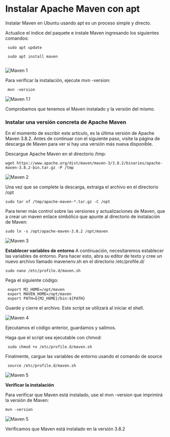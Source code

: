 # Instalar Apache Maven con apt


 Instalar Maven en Ubuntu usando apt es un proceso simple y directo.

 Actualice el índice del paquete e instale Maven ingresando los siguientes comandos:

```
 sudo apt update
```
```
 sudo apt install maven
 
```

 <img src="ImagenesMaven/Maven 1.png" alt="Maven 1">
 
 Para verificar la instalación, ejecute mvn -version:
```
 mvn -version
```
<img src="ImagenesMaven/Maven 1.1.png" alt="Maven 1.1">

Comprobamos que tenemos el Maven instalado y la versión del mismo.  


### Instalar una versión concreta de Apache Maven

 En el momento de escribir este artículo, es la última versión de Apache Maven 3.8.2. Antes de continuar con el siguiente paso, visite la página de descarga de Maven para ver si hay una versión más nueva disponible.


 Descargue Apache Maven en el directorio /tmp:

```
wget https://www.apache.org/dist/maven/maven-3/3.8.2/binaries/apache-maven-3.8.2-bin.tar.gz -P /tmp
```


<img src="ImagenesMaven/Maven 2.png" alt="Maven 2">


 Una vez que se complete la descarga, extraiga el archivo en el directorio /opt
```
sudo tar xf /tmp/apache-maven-*.tar.gz -C /opt
```
 Para tener más control sobre las versiones y actualizaciones de Maven, que a crear un maven enlace simbólico que apunte al directorio de instalación de Maven:

```
sudo ln -s /opt/apache-maven-3.8.2 /opt/maven
```

<img src="ImagenesMaven/Maven 3.png" alt="Maven 3">


__Establecer variables de entorno__
 A continuación, necesitaremos establecer las variables de entorno. Para hacer esto, abra su editor de texto y cree un nuevo archivo llamado mavenenv.sh en el directorio /etc/profile.d/
```
sudo nano /etc/profile.d/maven.sh
```
Pega el siguiente código:

```
 export M2_HOME=/opt/maven
 export MAVEN_HOME=/opt/maven
 export PATH=${M2_HOME}/bin:${PATH}
```

 Guarde y cierre el archivo. Este script se utilizará al iniciar el shell.
 
 <img src="ImagenesMaven/Maven 4.png" alt="Maven 4">
 
 Ejecutamos el código anterior, guardamos y salimos. 

 
 Haga que el script sea ejecutable con chmod:

```
 sudo chmod +x /etc/profile.d/maven.sh
```
 Finalmente, cargue las variables de entorno usando el comando de source
```
 source /etc/profile.d/maven.sh
```

<img src="ImagenesMaven/Maven 5.png" alt="Maven 5">


__Verificar la instalación__

Para verificar que Maven está instalado, use el mvn -version que imprimirá la versión de Maven:

```
mvn -version
```

<img src="ImagenesMaven/Maven 5.png" alt="Maven 5">

Verificamos que Maven está instalado en la versión 3.8.2 

